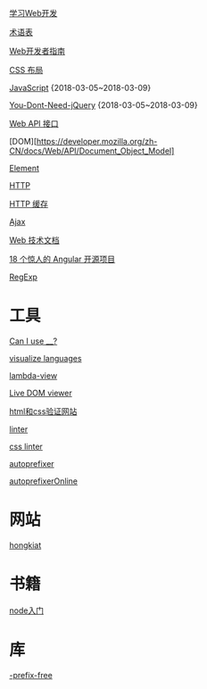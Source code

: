 [学习Web开发](https://developer.mozilla.org/zh-CN/docs/learn)

[术语表](https://developer.mozilla.org/zh-CN/docs/Glossary)

[Web开发者指南](https://developer.mozilla.org/zh-CN/docs/Web/Guide)

[CSS 布局](https://developer.mozilla.org/zh-CN/docs/Learn/CSS/CSS_layout)

[JavaScript](https://developer.mozilla.org/zh-CN/docs/Web/JavaScript) {2018-03-05~2018-03-09}

[You-Dont-Need-jQuery](https://github.com/nefe/You-Dont-Need-jQuery) {2018-03-05~2018-03-09}

[Web API 接口](https://developer.mozilla.org/zh-CN/docs/Glossary/DOM)

[DOM][https://developer.mozilla.org/zh-CN/docs/Web/API/Document_Object_Model]

[Element](https://developer.mozilla.org/zh-CN/docs/Web/API/Element)

[HTTP](https://developer.mozilla.org/zh-CN/docs/Web/HTTP)

[HTTP 缓存](https://developer.mozilla.org/zh-CN/docs/Web/HTTP/Caching_FAQ)

[Ajax](https://developer.mozilla.org/zh-CN/docs/Web/Guide/AJAX)

[Web 技术文档](https://developer.mozilla.org/zh-CN/docs/Web)

[18 个惊人的 Angular 开源项目](https://www.jianshu.com/p/c8d45d30f341)

[RegExp](https://developer.mozilla.org/zh-CN/docs/Web/JavaScript/Reference/Global_Objects/RegExp)

# 工具
[Can I use __?](https://caniuse.com/)

[visualize languages](http://pythontutor.com/)

[lambda-view](https://github.com/Jianru-Lin/lambda-view)

[Live DOM viewer](https://software.hixie.ch/utilities/js/live-dom-viewer/)

[html和css验证网站](https://validator.w3.org/)

[linter](https://www.10bestdesign.com/dirtymarkup/)

[css linter](http://csslint.net/)

[autoprefixer](https://github.com/postcss/autoprefixer)

[autoprefixerOnline](http://autoprefixer.github.io/)

# 网站
[hongkiat](https://www.hongkiat.com/blog/category/coding/)

# 书籍
[node入门](https://www.nodebeginner.org/index-zh-cn.html)

# 库
[-prefix-free](http://leaverou.github.io/prefixfree/)